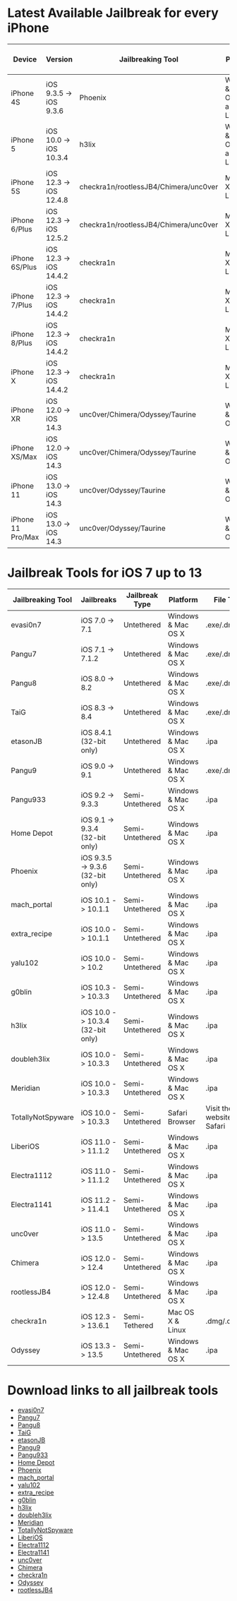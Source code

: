 # Latest Available Jailbreak for every iPhone

| Device | Version | Jailbreaking Tool | Platform | Installed Package Manager |
|---------|----------|----------|---------|--------|
| iPhone 4S  | iOS 9.3.5 -> iOS 9.3.6 | Phoenix   | Windows & Mac OS X and Linux | Cydia |
| iPhone 5   | iOS 10.0 -> iOS 10.3.4 | h3lix     | Windows & Mac OS X and Linux | Cydia |
| iPhone 5S  | iOS 12.3 -> iOS 12.4.8 | checkra1n/rootlessJB4/Chimera/unc0ver | Mac OS X & Linux | Cydia/Saily |
| iPhone 6/Plus  | iOS 12.3 -> iOS 12.5.2 | checkra1n/rootlessJB4/Chimera/unc0ver | Mac OS X & Linux | Cydia/Saily |
| iPhone 6S/Plus | iOS 12.3 -> iOS 14.4.2 | checkra1n | Mac OS X & Linux | Cydia |
| iPhone 7/Plus  | iOS 12.3 -> iOS 14.4.2 | checkra1n | Mac OS X & Linux | Cydia |
| iPhone 8/Plus  | iOS 12.3 -> iOS 14.4.2 | checkra1n | Mac OS X & Linux | Cydia |
| iPhone X       | iOS 12.3 -> iOS 14.4.2 | checkra1n | Mac OS X & Linux | Cydia |
| iPhone XR      | iOS 12.0 -> iOS 14.3   | unc0ver/Chimera/Odyssey/Taurine | Windows & Mac OS X | Cydia/Sileo/Sileo |
| iPhone XS/Max  | iOS 12.0 -> iOS 14.3   | unc0ver/Chimera/Odyssey/Taurine | Windows & Mac OS X | Cydia/Sileo/Sileo |
| iPhone 11      | iOS 13.0 -> iOS 14.3   | unc0ver/Odyssey/Taurine         | Windows & Mac OS X | Cydia/Sileo |
| iPhone 11 Pro/Max | iOS 13.0 -> iOS 14.3 | unc0ver/Odyssey/Taurine        | Windows & Mac OS X | Cydia/Sileo |


# Jailbreak Tools for iOS 7 up to 13

| Jailbreaking Tool | Jailbreaks | Jailbreak Type | Platform | File Type | Package Manager |
|----------|---------|----------|--------|-----|-----|
| evasi0n7 | iOS 7.0 -> 7.1 | Untethered | Windows & Mac OS X | .exe/.dmg | Cydia |
| Pangu7 | iOS 7.1 -> 7.1.2 | Untethered | Windows & Mac OS X | .exe/.dmg | Cydia |
| Pangu8 | iOS 8.0 -> 8.2 | Untethered | Windows & Mac OS X | .exe/.dmg | Cydia |
| TaiG | iOS 8.3 -> 8.4 | Untethered | Windows & Mac OS X | .exe/.dmg | Cydia |
| etasonJB | iOS 8.4.1 (32-bit only) | Untethered | Windows & Mac OS X | .ipa | Cydia |
| Pangu9 | iOS 9.0 -> 9.1 | Untethered | Windows & Mac OS X | .exe/.dmg | Cydia |
| Pangu933 | iOS 9.2 -> 9.3.3 | Semi-Untethered | Windows & Mac OS X | .ipa | Cydia |
| Home Depot | iOS 9.1 -> 9.3.4 (32-bit only) | Semi-Untethered | Windows & Mac OS X | .ipa | Cydia |
| Phoenix | iOS 9.3.5 -> 9.3.6 (32-bit only) | Semi-Untethered | Windows & Mac OS X | .ipa | Cydia |
| mach_portal | iOS 10.1 -> 10.1.1 | Semi-Untethered | Windows & Mac OS X | .ipa | Cydia |
| extra_recipe | iOS 10.0 -> 10.1.1 | Semi-Untethered | Windows & Mac OS X | .ipa | Cydia |
| yalu102 | iOS 10.0 -> 10.2 | Semi-Untethered | Windows & Mac OS X | .ipa | Cydia |
| g0blin | iOS 10.3 -> 10.3.3 | Semi-Untethered | Windows & Mac OS X | .ipa | Cydia |
| h3lix | iOS 10.0 -> 10.3.4 (32-bit only) | Semi-Untethered | Windows & Mac OS X | .ipa | Cydia |
| doubleh3lix | iOS 10.0 -> 10.3.3 | Semi-Untethered | Windows & Mac OS X | .ipa | Cydia |
| Meridian | iOS 10.0 -> 10.3.3 | Semi-Untethered | Windows & Mac OS X | .ipa | Cydia |
| TotallyNotSpyware | iOS 10.0 -> 10.3.3 | Semi-Untethered | Safari Browser | Visit their website in Safari | Cydia |
| LiberiOS | iOS 11.0 -> 11.1.2 | Semi-Untethered | Windows & Mac OS X | .ipa | Cydia |
| Electra1112 | iOS 11.0 -> 11.1.2 | Semi-Untethered | Windows & Mac OS X | .ipa | Sileo |
| Electra1141 | iOS 11.2 -> 11.4.1 | Semi-Untethered | Windows & Mac OS X | .ipa | Sileo |
| unc0ver | iOS 11.0 -> 13.5   | Semi-Untethered | Windows & Mac OS X | .ipa | Cydia |
| Chimera | iOS 12.0 -> 12.4   | Semi-Untethered | Windows & Mac OS X | .ipa | Sileo |
| rootlessJB4 | iOS 12.0 -> 12.4.8   | Semi-Untethered | Windows & Mac OS X | .ipa | Saily |
| checkra1n | iOS 12.3 -> 13.6.1 | Semi-Tethered   | Mac OS X & Linux | .dmg/.deb/CLI | Cydia |
| Odyssey | iOS 13.3 -> 13.5   | Semi-Untethered | Windows & Mac OS X | .ipa | Sileo |


# Download links to all jailbreak tools

- [evasi0n7](https://www.techspot.com/downloads/6494-evasi0n7.html)
- [Pangu7](https://mega.nz/file/eY8RxRKb#2UYPogxuerqHdbpXiYUWWP4Wb90KdjXrRvn0poZcbFA)
- [Pangu8](https://mega.nz/#!XF0BnKwK!IiHLOL9aWNDF1gBRf2czHd1rPW9qan-FtNUcULTGm7Q)
- [TaiG](http://apt.taig.com/installer/TaiGJBreak_1201.zip)
- [etasonJB](https://etasonjb.tihmstar.net/ipa/etasonJB-RC5.ipa)
- [Pangu9](http://dl.pangu.25pp.com/jb/Pangu9_v1.2.0.exe)
- [Pangu933](http://dl.pangu.25pp.com/jb/NvwaStone_1.1.ipa)
- [Home Depot](http://wall.supplies/MixtapePlayerRC3.ipa)
- [Phoenix](https://phoenixpwn.com/)
- [mach_portal](https://yalu.qwertyoruiop.com/mach_portal+yalu-b3.ipa)
- [yalu102](https://yalu.qwertyoruiop.com/yalu102_beta7.ipa)
- [extra_recipe](https://yalu.qwertyoruiop.com/extra_recipe+yaluX%20beta4.ipa)
- [g0blin](https://iosninja.wetransfer.com/downloads/d5b9e6ad269a84b15b9504cd532f45ac20180129163701/5a063e)
- [h3lix](https://h3lix.tihmstar.net/ipa/h3lix-RC6.ipa)
- [doubleh3lix](https://doubleh3lix.tihmstar.net/ipa/doubleH3lix-RC8.ipa)
- [Meridian](https://meridian.sparkes.zone/)
- [TotallyNotSpyware](https://totally-not.spyware.lol/)
- [LiberiOS](http://newosxbook.com/liberios/)
- [Electra1112](https://coolstar.org/electra1112/)
- [Electra1141](https://coolstar.org/electra/)
- [unc0ver](https://unc0ver.dev/)
- [Chimera](https://chimera.sh/)
- [checkra1n](https://checkra.in/#release)
- [Odyssey](https://theodyssey.dev/)
- [rootlessJB4](https://github.com/brandonplank/rootlessJB4/releases/download/2.1/rootlessJB4.ipa)
